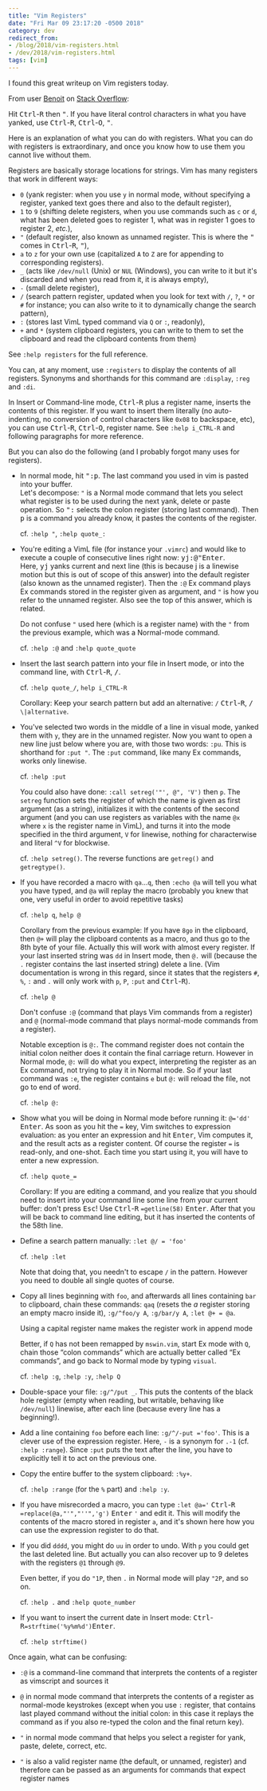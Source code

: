 ```yaml
---
title: "Vim Registers"
date: "Fri Mar 09 23:17:20 -0500 2018"
category: dev
redirect_from:
- /blog/2018/vim-registers.html
- /dev/2018/vim-registers.html
tags: [vim]
---
```


I found this great writeup on Vim registers today.

From user [Benoit][] on [Stack Overflow][]:

Hit <kbd>Ctrl</kbd>-<kbd>R</kbd> then <kbd>"</kbd>. If you have literal control characters in what you have yanked, use <kbd>Ctrl</kbd>-<kbd>R</kbd>, <kbd>Ctrl</kbd>-<kbd>O</kbd>, <kbd>"</kbd>.

Here is an explanation of what you can do with registers. What you can do with registers is extraordinary, and once you know how to use them you cannot live without them.

Registers are basically storage locations for strings. Vim has many registers that work in different ways:

 * `0` (yank register: when you use `y` in normal mode, without specifying a register, yanked text goes there and also to the default register),
 * `1` to `9` (shifting delete registers, when you use commands such as `c` or `d`, what has been deleted goes to register 1, what was in register 1 goes to register 2, *etc.*),
 * `"` (default register, also known as unnamed register. This is where the <kbd>"</kbd> comes in <kbd>Ctrl</kbd>-<kbd>R</kbd>, <kbd>"</kbd>),
 * `a` to `z` for your own use (capitalized `A` to `Z` are for appending to corresponding registers).
 * `_` (acts like `/dev/null` (Unix) or `NUL` (Windows), you can write to it but it's discarded and when you read from it, it is always empty),
 * `-` (small delete register),
 * `/` (search pattern register, updated when you look for text with `/`, `?`, `*` or `#` for instance; you can also write to it to dynamically change the search pattern),
 * `:` (stores last VimL typed command via `Q` or `:`, readonly),
 * `+` and `*` (system clipboard registers, you can write to them to set the clipboard and read the clipboard contents from them)

See `:help registers` for the full reference.

You can, at any moment, use `:registers` to display the contents of all registers. Synonyms and shorthands for this command are `:display`, `:reg` and `:di`.

In Insert or Command-line mode, <kbd>Ctrl</kbd>-<kbd>R</kbd> plus a register name, inserts the contents of this register. If you want to insert them literally (no auto-indenting, no conversion of control characters like `0x08` to backspace, etc), you can use <kbd>Ctrl</kbd>-<kbd>R</kbd>, <kbd>Ctrl</kbd>-<kbd>O</kbd>, register name.
See `:help i_CTRL-R` and following paragraphs for more reference.

But you can also do the following (and I probably forgot many uses for registers).

 * In normal mode, hit <kbd>"</kbd><kbd>:</kbd><kbd>p</kbd>. The last command you used in vim is pasted into your buffer.  
   Let's decompose: `"` is a Normal mode command that lets you select what register is to be used during the next yank, delete or paste operation. So <kbd>"</kbd><kbd>:</kbd> selects the colon register (storing last command). Then <kbd>p</kbd> is a command you already know, it pastes the contents of the register.

   cf. `:help "`, `:help quote_:`

 * You're editing a VimL file (for instance your `.vimrc`) and would like to execute a couple of consecutive lines right now: <kbd>y</kbd><kbd>j</kbd><kbd>:</kbd><kbd>@</kbd><kbd>"</kbd><kbd>Enter</kbd>.  
   Here, <kbd>y</kbd><kbd>j</kbd> yanks current and next line (this is because j is a linewise motion but this is out of scope of this answer) into the default register (also known as the unnamed register). Then the `:@` Ex command plays Ex commands stored in the register given as argument, and `"` is how you refer to the unnamed register. Also see the top of this answer, which is related.

   Do not confuse `"` used here (which is a register name) with the `"` from the previous example, which was a Normal-mode command.

   cf. `:help :@` and `:help quote_quote`

 * Insert the last search pattern into your file in Insert mode, or into the command line, with <kbd>Ctrl</kbd>-<kbd>R</kbd>, <kbd>/</kbd>.

   cf. `:help quote_/`, `help i_CTRL-R`  

   Corollary: Keep your search pattern but add an alternative: `/` <kbd>Ctrl</kbd>-<kbd>R</kbd>, <kbd>/</kbd> `\|alternative`.

 * You've selected two words in the middle of a line in visual mode, yanked them with `y`, they are in the unnamed register. Now you want to open a new line just below where you are, with those two words: `:pu`. This is shorthand for `:put "`. The `:put` command, like many Ex commands, works only linewise.

   cf. `:help :put`

   You could also have done: `:call setreg('"', @", 'V')` then `p`. The `setreg` function sets the register of which the name is given as first argument (as a string), initializes it with the contents of the second argument (and you can use registers as variables with the name `@x` where `x` is the register name in VimL), and turns it into the mode specified in the third argument, `V` for linewise, nothing for characterwise and literal `^V` for blockwise.

   cf. `:help setreg()`. The reverse functions are `getreg()` and `getregtype()`.

 * If you have recorded a macro with `qa`...`q`, then `:echo @a` will tell you what you have typed, and `@a` will replay the macro (probably you knew that one, very useful in order to avoid repetitive tasks)

   cf. `:help q`, `help @`

   Corollary from the previous example: If you have `8go` in the clipboard, then `@+` will play the clipboard contents as a macro, and thus go to the 8th byte of your file. Actually this will work with almost every register. If your last inserted string was `dd` in Insert mode, then `@.` will (because the `.` register contains the last inserted string) delete a line. (Vim documentation is wrong in this regard, since it states that the registers `#`, `%`, `:` and `.` will only work with `p`, `P`, `:put` and <kbd>Ctrl</kbd>-<kbd>R</kbd>).

   cf. `:help @`

   Don't confuse `:@` (command that plays Vim commands from a register) and `@` (normal-mode command that plays normal-mode commands from a register).

   Notable exception is `@:`. The command register does not contain the initial colon neither does it contain the final carriage return. However in Normal mode, `@:` will do what you expect, interpreting the register as an Ex command, not trying to play it in Normal mode. So if your last command was `:e`, the register contains `e` but `@:` will reload the file, not go to end of word.

   cf. `:help @:`

 * Show what you will be doing in Normal mode before running it: `@='dd'` <kbd>Enter</kbd>. As soon as you hit the `=` key, Vim switches to expression evaluation: as you enter an expression and hit <kbd>Enter</kbd>, Vim computes it, and the result acts as a register content. Of course the register `=` is read-only, and one-shot. Each time you start using it, you will have to enter a new expression.

   cf. `:help quote_=`

   Corollary: If you are editing a command, and you realize that you should need to insert into your command line some line from your current buffer: don't press <kbd>Esc</kbd>! Use <kbd>Ctrl</kbd>-<kbd>R</kbd> `=getline(58)` <kbd>Enter</kbd>. After that you will be back to command line editing, but it has inserted the contents of the 58th line.

 * Define a search pattern manually: `:let @/ = 'foo'`

   cf. `:help :let`

   Note that doing that, you needn't to escape `/` in the pattern. However you need to double all single quotes of course.

 * Copy all lines beginning with `foo`, and afterwards all lines containing `bar` to clipboard, chain these commands: `qaq` (resets the *a* register storing an empty macro inside it), `:g/^foo/y A`, `:g/bar/y A`, `:let @+ = @a`.

   Using a capital register name makes the register work in append mode

   Better, if `Q` has not been remapped by `mswin.vim`, start Ex mode with `Q`, chain those “colon commands” which are actually better called “Ex commands”, and go back to Normal mode by typing `visual`.

   cf. `:help :g`, `:help :y`, `:help Q`

 * Double-space your file: `:g/^/put _`. This puts the contents of the black hole register (empty when reading, but writable, behaving like `/dev/null`) linewise, after each line (because every line has a beginning!).

 * Add a line containing `foo` before each line: `:g/^/-put ='foo'`. This is a clever use of the expression register. Here, `-` is a synonym for `.-1` (cf. `:help :range`). Since `:put` puts the text after the line, you have to explicitly tell it to act on the previous one.

 * Copy the entire buffer to the system clipboard: `:%y+`.

   cf. `:help :range` (for the `%` part) and `:help :y`.

 * If you have misrecorded a macro, you can type `:let @a='` <kbd>Ctrl</kbd>-<kbd>R</kbd> `=replace(@a,"'","''",'g')` <kbd>Enter</kbd> `'` and edit it. This will modify the contents of the macro stored in register `a`, and it's shown here how you can use the expression register to do that.

 * If you did `dddd`, you might do `uu` in order to undo. With `p` you could get the last deleted line. But actually you can also recover up to 9 deletes with the registers `@1` through `@9`.

   Even better, if you do `"1P`, then `.` in Normal mode will play `"2P`, and so on.

   cf. `:help .` and `:help quote_number`

 * If you want to insert the current date in Insert mode: <kbd>Ctrl</kbd>-<kbd>R</kbd>`=strftime('%y%m%d')`<kbd>Enter</kbd>.

   cf. `:help strftime()`

Once again, what can be confusing:

 * `:@` is a command-line command that interprets the contents of a register as vimscript and sources it
 * `@`  in normal mode command that interprets the contents of a register as normal-mode keystrokes (except when you use `:` register, that contains last played command without the initial colon: in this case it replays the command as if you also re-typed the colon and the final return key).

 * `"`  in normal mode command that helps you select a register for yank, paste, delete, correct, etc.
 * `"`  is also a valid register name (the default, or unnamed, register) and therefore can be passed as an arguments for commands that expect register names

[Benoit]: https://stackoverflow.com/users/457352
[Stack Overflow]: https://stackoverflow.com/a/3997110
